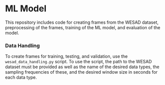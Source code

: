 # ML Model
This repository includes code for creating frames from the WESAD dataset, preprocessing of the frames, training of the ML model, and evaluation of the model.

### Data Handling
To create frames for training, testing, and validation, use the `wesad_data_handling.py` script. To use the script, the path to the WESAD dataset must be provided as well as the name of the desired data types, the sampling frequencies of these, and the desired window size in seconds for each data type.